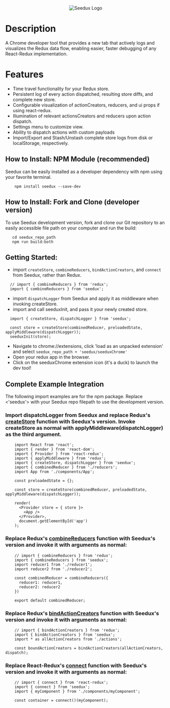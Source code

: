 <div align='center'>
  <img src='http://i63.tinypic.com/11j9e83.png' alt='Seedux Logo'>
</div>

# Description
A Chrome developer tool that provides a new tab that actively logs and visualizes the Redux data flow, enabling easier, faster debugging of any React-Redux implementation.

# Features
- Time travel functionality for your Redux store.
- Persistent log of every action dispatched, resulting store diffs, and complete new store.
- Configurable visualization of actionCreators, reducers, and ui props if using react-redux.
- Illumination of relevant actionsCreators and reducers upon action dispatch.
- Settings menu to customize view.
- Ability to dispatch actions with custom payloads
- Import/Export and Stash/Unstash complete store logs from disk or localStorage, respectively.

## How to Install: NPM Module (recommended)

Seedux can be easily installed as a developer dependency with npm using your favorite terminal.

```
    npm install seedux --save-dev
```
## How to Install: Fork and Clone (developer version)
  To use Seedux development version, fork and clone our Git repository to an easily accessible file path on your computer and run the build:

```
   cd seedux_repo_path
   npm run build:both
```

## Getting Started:

- import `createStore`, `combineReducers`, `bindActionCreators`, and `connect` from Seedux, rather than Redux.

```
  // import { combineReducers } from 'redux';
  import { combineReducers } from 'seedux';

```

- import `dispatchLogger` from Seedux and apply it as middleware when invoking createStore.
- import and call seeduxInit, and pass it your newly created store.

```
  import { createStore, dispatchLogger } from 'seedux';

  const store = createStore(combinedReducer, preloadedState, applyMiddleware(dispatchLogger));
  seeduxInit(store);
```

- Navigate to chrome://extensions, click 'load as an unpacked extension' and select `seedux_repo_path + 'seedux/seeduxChrome'`
- Open your redux app in the browser. 
- Click on the seeduxChrome extension icon (it's a duck) to launch the dev tool!

## Complete Example Integration

The following import examples are for the npm package. Replace <'seedux'> with your Seedux repo filepath to use the development version.

### Import dispatchLogger from Seedux and replace Redux's <a href='http://redux.js.org/docs/api/createStore.html'>createStore</a> function with Seedux's version. Invoke createStore as normal with applyMiddleware(dispatchLogger) as the third argument.

```
    import React from 'react';
    import { render } from 'react-dom';
    import { Provider } from 'react-redux';
    import { applyMiddleware } from 'redux';
    import { createStore, dispatchLogger } from 'seedux';
    import { combinedReducer } from './reducers';
    import App from './components/App';

    const preloadedState = {};

    const store = createStore(combinedReducer, preloadedState, applyMiddleware(dispatchLogger));

    render(
      <Provider store = { store }>
        <App />
      </Provider>,
      document.getElementById('app')
    );
```

### Replace Redux's <a href='http://redux.js.org/docs/api/combineReducers.html'>combineReducers</a> function with Seedux's version and invoke it with arguments as normal:

```
    // import { combineReducers } from 'redux';
    import { combineReducers } from 'seedux';
    import reducer1 from './reducer1';
    import reducer2 from './reducer2';

    const combinedReducer = combineReducers({
      reducer1: reducer1,
      reducer2: reducer2
    })

    export default combinedReducer;
```

### Replace Redux's <a href='http://redux.js.org/docs/api/bindActionCreators.html'>bindActionCreators</a> function with Seedux's version and invoke it with arguments as normal:

```
    // import { bindActionCreators } from 'redux';
    import { bindActionCreators } from 'seedux';
    import * as allActionCreators from './actions';

    const boundActionCreators = bindActionCreators(allActionCreators, dispatch);
```

### Replace React-Redux's <a href='https://github.com/reactjs/react-redux/blob/master/docs/api.md#connectmapstatetoprops-mapdispatchtoprops-mergeprops-options'>connect</a> function with Seedux's version and invoke it with arguments as normal:

```
    // import { connect } from 'react-redux';
    import { connect } from 'seedux';
    import { myComponent } from './components/myComponent';

    const container = connect()(myComponent);
```
